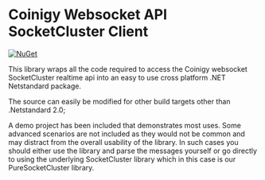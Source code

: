 # Coinigy Websocket API SocketCluster Client

[![NuGet](https://img.shields.io/badge/nuget-v1.8.6-blue.svg)](https://www.nuget.org/packages/CoinigyWebsocketClient)

This library wraps all the code required to access the Coinigy websocket SocketCluster realtime api into an easy to use cross platform .NET Netstandard package.

The source can easily be modified for other build targets other than .Netstandard 2.0;

A demo project has been included that demonstrates most uses. Some advanced scenarios are not included as they would not be common and may distract from the overall usability of the library. In such cases you should either use the library and parse the messages yourself or go directly to using the underlying SocketCluster library which in this case is our PureSocketCluster library.

